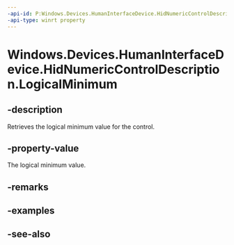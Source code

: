 ----api-id: P:Windows.Devices.HumanInterfaceDevice.HidNumericControlDescription.LogicalMinimum
-api-type: winrt property
---<!-- Property syntaxpublic int LogicalMinimum { get; }--># Windows.Devices.HumanInterfaceDevice.HidNumericControlDescription.LogicalMinimum## -descriptionRetrieves the logical minimum value for the control.## -property-valueThe logical minimum value.## -remarks## -examples## -see-also